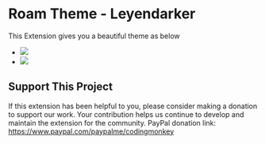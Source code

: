 # Roam Theme - Leyendarker

This Extension gives you a beautiful theme as below
- ![](https://firebasestorage.googleapis.com/v0/b/firescript-577a2.appspot.com/o/imgs%2Fapp%2FExploreSpace%2FkdeK8aZzAa.png?alt=media&token=d8483127-485f-45b4-b779-72b4193b248f)
- ![](https://firebasestorage.googleapis.com/v0/b/firescript-577a2.appspot.com/o/imgs%2Fapp%2FExploreSpace%2F3T7uIydA0A.png?alt=media&token=d2e7d6b3-36b3-41a1-a8a9-93de284c7c63)

## Support This Project
If this extension has been helpful to you, please consider making a donation to support our work. Your contribution helps us continue to develop and maintain the extension for the community.
PayPal donation link: https://www.paypal.com/paypalme/codingmonkey